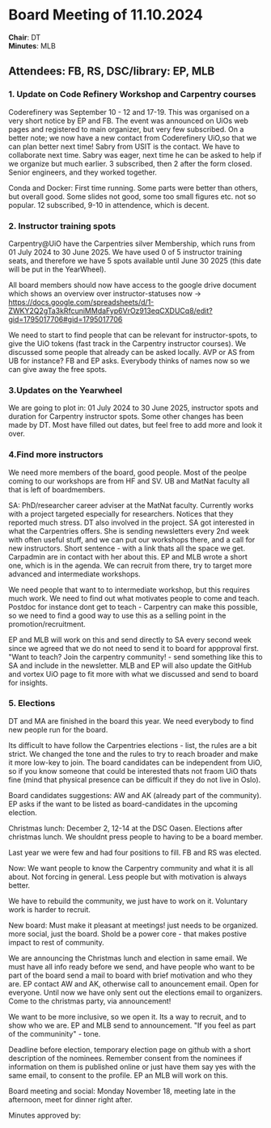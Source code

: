 # Board Meeting of 11.10.2024

**Chair**: DT  
**Minutes**: MLB  

## Attendees: FB, RS, DSC/library: EP, MLB

### 1. Update on Code Refinery Workshop and Carpentry courses 
Coderefinery was September 10 - 12 and 17-19. This was organised on a very short notice by EP and FB. The event was announced on UiOs web pages and registered to main organizer, but very few subscribed. On a better note; we now have a new contact from Coderefinery UiO,so that we can plan better next time! Sabry from USIT is the contact. We have to collaborate next time. Sabry was eager, next time he can be asked to help if we organize but much earlier.
3 subscribed, then 2 after the form closed. Senior engineers, and they worked together. 

Conda and Docker: First time running. Some parts were better than others, but overall good. Some slides not good, some too small figures etc. not so popular.
12 subscribed, 9-10 in attendence, which is decent.

### 2. Instructor training spots
Carpentry@UiO have the Carpentries silver Membership, which runs from 01 July 2024 to 30 June 2025. We have used 0 of 5 instructor training seats, and therefore we have 5 spots available until June 30 2025 (this date will be put in the YearWheel).

All board members should now have access to the google drive document which shows an overview over instructor-statuses now -> https://docs.google.com/spreadsheets/d/1-ZWKY2Q2gTa3kRfcuniMMdaFyp6VrOz913eqCXDUCq8/edit?gid=1795017706#gid=1795017706

We need to start to find people that can be relevant for instructor-spots, to give the UiO tokens (fast track in the Carpentry instructor courses). We discussed some people that already can be asked locally. AVP or AS from UB for instance? FB and EP asks. Everybody thinks of names now so we can give away the free spots. 

### 3.Updates on the Yearwheel 
We are going to plot in: 01 July 2024 to 30 June 2025,  instructor spots and duration for Carpentry instructor spots. Some other changes has been made by DT. Most have filled out dates, but feel free to add more and look it over. 

### 4.Find more instructors
We need more members of the board, good people. Most of the peolpe coming to our workshops are from HF and SV. UB and MatNat faculty all that is left of boardmembers. 

SA: PhD/researcher career adviser at the MatNat faculty. Currently works with a project targeted especially for researchers. Notices that they reported much stress. DT also involved in the project. SA got interested in what the Carpentries offers. She is sending newsletters every 2nd week with often useful stuff, and we can put our workshops there, and a call for new instructors. Short sentence - with a link thats all the space we get. Carpadmin are in contact with her about this. EP and MLB wrote a short one, which is in the agenda. We can recruit from there, try to target more advanced and intermediate workshops.

We need people that want to to intermediate workshop, but this requires much work. We need to find out what motivates people to come and teach. Postdoc for instance dont get to teach - Carpentry can make this possible, so we need to find a good way to use this as a selling point in the promotion/recruitment. 

EP and MLB will work on this and send directly to SA every second week since we agreed that we do not need to send it to board for appproval first. 
"Want to teach? Join the carpentry community! - send something like this to SA and include in the newsletter. MLB and EP will also update the GitHub and vortex UiO page to fit more with what we discussed and send to board for insights.

### 5. Elections
DT and MA are finished in the board this year. We need everybody to find new people run for the board. 

Its difficult to have follow the Carpentries elections - list, the rules are a bit strict. We changed the tone and the rules to try to reach broader and make it more low-key to join. The board candidates can be independent from UiO, so if you know someone that could be interested thats not fraom UiO thats fine (mind that physical presence can be difficult if they do not live in Oslo).

Board candidates suggestions: AW  and AK (already part of the community). EP asks if the want to be listed as board-candidates in the upcoming election. 

Christmas lunch: December 2, 12-14 at the DSC Oasen. Elections after christmas lunch. We shouldnt press people to having to be a board member.
 
Last year we were few and had four positions to fill. FB and RS was elected. 

Now: We want people to know the Carpentry community and what it is all about. Not forcing in general. Less people but with motivation is always better. 

We have to rebuild the community, we just have to work on it. Voluntary work is harder to recruit. 

New board: Must make it pleasant at meetings! just needs to be organized. more social, just the board. Shold be a power core - that makes postive impact to rest of community. 

We are announcing the Christmas lunch and election in same email. We must have all info ready before we send, and have people who want to be part of the board send a mail to board with brief motivation and who they are. EP contact AW and AK, otherwise call to anouncement email. Open for everyone. Until now we have only sent out the elections email to organizers. Come to the christmas party, via announcement!

We want to be more inclusive, so we open it. Its a way to recruit, and to show who we are. EP and MLB send to announcement. "If you feel as part of the communinity" - tone.

Deadline before election, temporary election page on github with a short description of the nominees. Remember consent from the nominees if information on them is published online or just have them say yes with the same email, to consent to the profile. EP an MLB will work on this.

Board meeting and social: Monday November 18, meeting late in the afternoon, meet for dinner right after. 

Minutes approved by:

